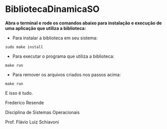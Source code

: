 # BibliotecaDinamicaSO

**Abra o terminal e rode os comandos abaixo para instalação e execução de uma aplicação que utiliza a biblioteca:**

- Para instalar a biblioteca em seu sistema:

`
sudo make install
`


- Para executar o programa que utiliza a biblioteca:

`
make run
`


- Para remover os arquivos criados nos passos acima:

`
make run
`


E isso é tudo.




Frederico Resende

Disciplina de Sistemas Operacionais

Prof. Flávio Luiz Schiavoni
